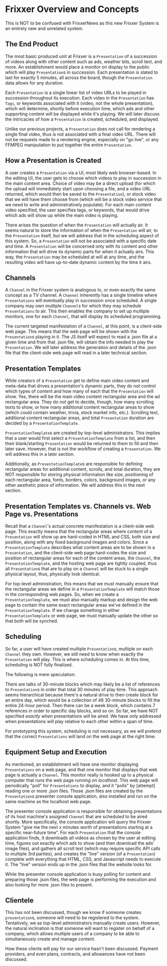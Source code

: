 # Frixxer Overview and Concepts

This is NOT to be confused with FrixxerNews as this new Frixxer System is an entirely new and unrelated system.

## The End Product

The most basic produced unit at Frixxer is a `Presentation` of a succession of videos along with other content such as ads, weather bits,
scroll text, and more. An establishment would place a monitor on display to the public which will play `Presentation`s in succession.
Each presentation is slated to last for exactly 5 minutes, all across the board, though the `Presentation` data allows for any duration.

Each `Presentation` is a single linear list of video URLs to be played in succession throughout its execution. Each video in
the `Presentation` has `Tags`, or keywords associated with it (video, not the whole presentation), which will determine, shortly
before execution time, which ads and other supporting content will be displayed while it's playing. We will later discuss the intricacies
of how a `Presentation` is created, scheduled, and displayed.

Unlike our previous projects, a `Presentation` does not call for rendering a single final video, thus is not associated with a final video
URL. There will not be requests made to a rendering engine, especially on "go live", or any FFMPEG manipulation to put together the entire
`Presentation`.

## How a Presentation is Created
A user creates a `Presentation` via a UI, most likely web browser-based. In the editing UI, the user gets to choose which videos to play 
in succession in the main content area. Choice of video may be a direct upload (for which the upload will immediately start upon choosing a 
file, and a video URL returned, which would then be saved to the `Presentation`), or stock video that we will have them choose from 
(which will be a stock video service that we need to write and administratively populate). For each main content video specified, the user
specifies tags, or keywords, that would drive which ads will show up while the main video is playing.

There arises the question of when the `Presentation` will actually air. It seems natural to store the information of when the `Presentation` 
will air, to the `Presentation` itself, but we will address that in the scheduling aspect of this system. So, a `Presentation` will not be 
associated with a specific date and time. A `Presentation` will be concerned only with its content and other information that 
will drive its dynamic parts for when it actually airs. This way, the `Presentation` may be scheduled at will at any time, and the resulting
video will have up-to-date dynamic content by the time it airs.

## Channels
A `Channel` in the Frixxer system is analogous to, or even exactly the same concept as a TV channel. A `Channel` inherently has a single 
timeline where `Presentations` will eventually play in succession once scheduled. A single company may own multiple `Channel`s for which
they may schedule `Presentations` to air. This then enables the company to set up multiple monitors, one for each `Channel`, that will
display its scheduled programming.

The current targeted manifestation of a `Channel`, at this point, is a client-side web page. This means that the web page will be shown 
with the `Presentation`s playing in it. The JS itself will expect to read a .json file at a given time and from that .json file,
will obtain the info needed to play the `Presentation`. We will later address the generation and details of the .json file that the
client-side web page will read in a later technical section.

## Presentation Templates
While creators of a `Presentation` get to define main video content and meta-data that drives a presentation's dynamic parts, they do not
control which types of content and how many of each that the `Presentation` will show. Yes, there will be the main video content rectangular
area and the ad rectangular area. They do not get to decide, though, how many scrolling texts to show, or how many additional content
rectangular areas to show (which could contain weather, trivia, stock market info, etc.). Scrolling text, additional content rectangular
areas, and total `Presentation` duration are decided by a `PresentationTemplate`.

`PresentationTemplate`s are created by top-level administrators. This implies that a user would first select a `PresentationTemplate`
from a list, and then their blank/starting `Presentation` would be returned to them to fill and then later save. However, that is not the
workflow of creating a `Presentation`. We will address this in a later section. 

Additionally, as `PresentationTemplate`s are responsible for defining rectangular areas for additional content, scrolls, and total
duration, they are NOT responsible for storing physical information like size, positioning of each rectangular area, fonts, borders, colors,
background images, or any other aesthetic piece of information. We will address this in the next section.

## Presentation Templates vs. Channels vs. Web Page vs. Presentations
Recall that a `Channel`'s actual concrete manifestation is a client-side web page. This exactly means that the rectangular areas where 
content of a `Presentation` will show up are hard-coded in HTML and CSS, both size and position, along with any fixed background images 
and colors. Since a `PresentationTemplate` describes what content areas are to be shown in a `Presentation`, and the client-side web page
hard-codes the size and position of rectangular areas for each of the content areas, the `Channel`, the `PresentationTemplate`,
and the hosting web page are tightly coupled, thus all `Presentation`s that are to play on a `Channel` will be stuck to a single physical 
layout, thus, physically look identical.

For top-level administration, this means that we must manually ensure that the rectangular areas we define in a `PresentationTemplate` will
match those in the corresponding web pages. So, when we create a `PresentationTemplate`, we must also manually markup and design the web
page to contain the same exact rectangular areas we've defined in the `PresentationTemplate`. If we change something in either `PresentationTemplate`
or web page, we must manually update the other so that both will be synched.

## Scheduling
So far, a user will have created multiple `Presentation`s, multiple on each `Channel` they own. However, we still need to know when exactly the
`Presentation` will play. This is where scheduling comes in. At this time, scheduling is NOT fully finalized.

The following is mere speculation:

There are talks of 30-minute blocks which may likely be a list of references to `Presentation`s in order that total 30 minutes of play time.
This approach seems hierarchical because there's a natural drive to then create block for an entire day, which would be a collection of 48 
30-minute blocks to fill the entire 24-hour period. Then there can be a week block, which contains 7 references in order to specific day blocks, and so 
on. So far, we have NOT specified *exactly when* presentations will be aired. We have only addressed when presentations will play relative to
each other within a span of time.

For prototyping this system, scheduling is not necessary, as we will pretend that the correct `Presentations` will land on the web page at
the right time.

## Equipment Setup and Execution
As mentioned, an establishment will have one monitor displaying `Presentations` on a web page, and that one monitor that displays that web page is 
actually a `Channel`. This monitor really is hooked up to a physical computer that runs the web page *running on localhost*. This web page will periodically
"poll" for `Presentations` to display, and it "polls" by [attempt] reading one or more .json files. Those .json files are created by the `Presentation`s
presenter console application, also installed and run on the same machine as the localhost web page.

The presenter console application is responsible for obtaining presentations of its host machine's assigned `Channel` that are scheduled to be aired shortly.
More specifically, the console application will query the Frixxer System "give me the next x minutes worth of presentations starting at a specific near-future
time". For each `Presentation` that the console application finds, it downloads all videos as chosen by the user at editing time, figures out exactly
which ads to show (and then download the ads' image files), and gathers all scroll text (which may require specific API calls to multiple 3rd parties), and creates
the "live" version (of a `Presentation`) complete with everything that HTML, CSS, and Javascript needs to execute it. The "live" version ends up in the
.json files that the website looks for.

While the presenter console application is busy polling for content and preparing those .json files, the web page is performing the execution and also looking
for more .json files to present.

## Clientele
This has not been discussed, though we know if someone creates `presentation`s, someone will need to be registered to the system. Tentatively,
we as top-level administrators manually create users. However, the natural inclination is that someone will want to register on behalf of
a company, which allows multiple users of a company to be able to simultaneously create and manage content.

How these clients will pay for our service hasn't been discussed. Payment providers, and even plans, contracts, and allowances have not
been discussed.
